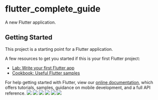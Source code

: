 # flutter_complete_guide

A new Flutter application.

## Getting Started

This project is a starting point for a Flutter application.

A few resources to get you started if this is your first Flutter project:

- [Lab: Write your first Flutter app](https://flutter.dev/docs/get-started/codelab)
- [Cookbook: Useful Flutter samples](https://flutter.dev/docs/cookbook)

For help getting started with Flutter, view our
[online documentation](https://flutter.dev/docs), which offers tutorials,
samples, guidance on mobile development, and a full API reference.
![](screenshot/Screenshot_20200213-235943.png)
![](screenshot/Screenshot_20200214-000005.png)
![](screenshot/Screenshot_20200214-000008.png)
![](screenshot/Screenshot_20200214-000011.png)
![](screenshot/Screenshot_20200214-000022.png)
![](screenshot/Screenshot_20200214-000032.png)
